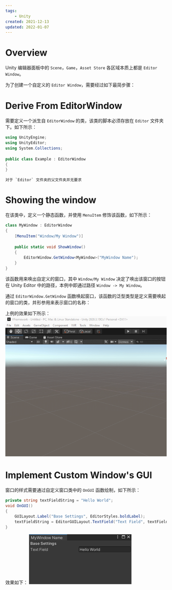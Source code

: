 ```yaml
---
tags:
    - Unity
created: 2021-12-13
updated: 2022-01-07
---
```


# Overview

Unity 编辑器面板中的 `Scene`，`Game`，`Asset Store` 各区域本质上都是 `Editor Window`。

为了创建一个自定义的 `Editor Window`，需要经过如下最简步骤：

# Derive From EditorWindow

需要定义一个派生自 `EditorWindow` 的类，该类的脚本必须存放在 `Editor` 文件夹下。如下所示：
```csharp
using UnityEngine;
using UnityEditor;
using System.Collections;

public class Example : EditorWindow
{
}
```

```ad-tip
对于 `Editor` 文件夹的父文件夹并无要求
```


# Showing the window

在该类中，定义一个静态函数，并使用 `MenuItem` 修饰该函数，如下所示：
```csharp
class MyWindow : EditorWindow
{
    [MenuItem("Window/My Window")]

    public static void ShowWindow()
    {
        EditorWindow.GetWindow<MyWindow>("MyWindow Name");
    }
}
```

该函数用来唤出自定义的窗口，其中 `Window/My Window` 决定了唤出该窗口的按钮在 Unity Editor 中的路径，本例中即通过路径 `Window -> My Window`。

通过 `EditorWindow.GetWindow` 函数唤起窗口，该函数的泛型类型是定义需要唤起的窗口的类，并形参用来表示窗口的名称：

上例的效果如下所示：
![|400](assets/Unity%20-%20Editor%20-%20Editor%20Windows/GIF%2012-13-2021%2011-28-15%20AM.gif)

# Implement Custom Window's GUI

窗口的样式需要通过自定义窗口类中的 `OnGUI` 函数绘制，如下所示：
```csharp
private string textFieldString = "Hello World";
void OnGUI()
{
    GUILayout.Label("Base Settings", EditorStyles.boldLabel);
    textFieldString = EditorGUILayout.TextField("Text Field", textFieldString);
}
```

效果如下：
![|400](assets/Unity%20-%20Editor%20-%20Editor%20Windows/image-20211213113234806.png)